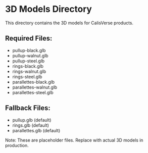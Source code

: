 # 3D Models Directory

This directory contains the 3D models for CalisVerse products.

## Required Files:
- pullup-black.glb
- pullup-walnut.glb  
- pullup-steel.glb
- rings-black.glb
- rings-walnut.glb
- rings-steel.glb
- parallettes-black.glb
- parallettes-walnut.glb
- parallettes-steel.glb

## Fallback Files:
- pullup.glb (default)
- rings.glb (default)
- parallettes.glb (default)

Note: These are placeholder files. Replace with actual 3D models in production.
